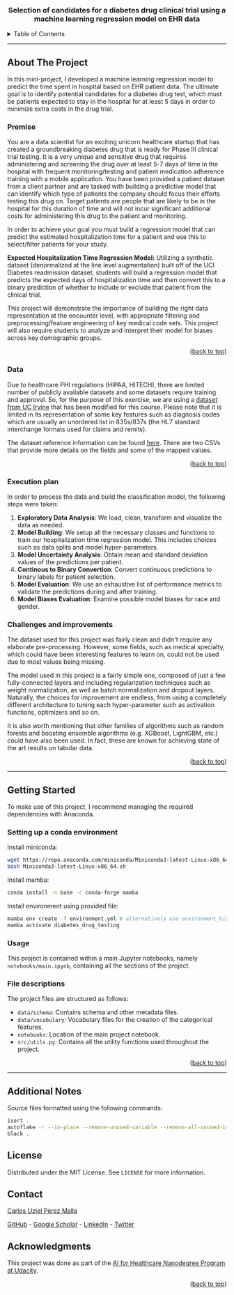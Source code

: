 <div id="top"></div>

<!-- PROJECT LOGO -->
<br />
<div align="center">
  <h3 align="center">Selection of candidates for a diabetes drug clinical trial using a machine learning regression model on EHR data</h3>

</div>

<!-- TABLE OF CONTENTS -->
<details>
  <summary>Table of Contents</summary>
  <ol>
    <li>
      <a href="#about-the-project">About The Project</a>
      <ul>
        <li><a href="#premise">Premise</a></li>
        <li><a href="#data">Data</a></li>
        <li><a href="#execution-plan">Execution Plan</a></li>
        <li><a href="#challenges-and-improvements">Challenges and improvements</a></li>
      </ul>
    </li>
    <li>
      <a href="#getting-started">Getting Started</a>
      <ul>
        <li><a href="#setting-up-a-conda-environment">Setting up a conda environment</a></li>
        <li><a href="#usage">Usage</a></li>
        <li><a href="#file-descriptions">File descriptions</a></li>
      </ul>
    </li>
    <li><a href="#additional-notes">Additional Notes</a></li>
    <li><a href="#license">License</a></li>
    <li><a href="#contact">Contact</a></li>
    <li><a href="#acknowledgments">Acknowledgments</a></li>
  </ol>
</details>

---

## About The Project

In this mini-project, I developed a machine learning regression model to predict the time spent in hospital based on EHR patient data. The ultimate goal is to identify potential candidates for a diabetes drug test, which must be patients expected to stay in the hospital for at least 5 days in order to minimize extra costs in the drug trial.

### Premise

You are a data scientist for an exciting unicorn healthcare startup that has created a groundbreaking diabetes drug that is ready for Phase III clinical trial testing. It is a very unique and sensitive drug that requires administering and screening the drug over at least 5-7 days of time in the hospital with frequent monitoring/testing and patient medication adherence training with a mobile application. You have been provided a patient dataset from a client partner and are tasked with building a predictive model that can identify which type of patients the company should focus their efforts testing this drug on. Target patients are people that are likely to be in the hospital for this duration of time and will not incur significant additional costs for administering this drug to the patient and monitoring.  

In order to achieve your goal you must build a regression model that can predict the estimated hospitalization time for a patient and use this to select/filter patients for your study.

**Expected Hospitalization Time Regression Model:** Utilizing a synthetic dataset (denormalized at the line level augmentation) built off of the UCI Diabetes readmission dataset, students will build a regression model that predicts the expected days of hospitalization time and then convert this to a binary prediction of whether to include or exclude that patient from the clinical trial.

This project will demonstrate the importance of building the right data representation at the encounter level, with appropriate filtering and preprocessing/feature engineering of key medical code sets. This project will also require students to analyze and interpret their model for biases across key demographic groups.

<p align="right">(<a href="#top">back to top</a>)</p>

### Data

Due to healthcare PHI regulations (HIPAA, HITECH), there are limited number of publicly available datasets and some datasets require training and approval. So, for the purpose of this exercise, we are using a [dataset from UC Irvine](https://archive.ics.uci.edu/ml/datasets/Diabetes+130-US+hospitals+for+years+1999-2008) that has been modified for this course. Please note that it is limited in its representation of some key features such as diagnosis codes which are usually an unordered list in 835s/837s (the HL7 standard interchange formats used for claims and remits).

The dataset reference information can be found [here](https://github.com/udacity/nd320-c1-emr-data-starter/blob/master/project/data_schema_references/). There are two CSVs that provide more details on the fields and some of the mapped values.

<p align="right">(<a href="#top">back to top</a>)</p>

### Execution plan

In order to process the data and build the classification model, the following steps were taken:

1. **Exploratory Data Analysis**: We load, clean, transform and visualize the data as needed.
2. **Model Building**: We setup all the necessary classes and functions to train our hospitalization time regression model. This includes choices such as data splits and model hyper-parameters.
3. **Model Uncertainty Analysis**: Obtain mean and standard deviation values of the predictions per patient.
4. **Continous to Binary Convertion**: Convert continuous predictions to binary labels for patient selection.
5. **Model Evaluation**: We use an exhaustive list of performance metrics to validate the predictions during and after training.
6. **Model Biases Evaluation**: Examine possible model biases for race and gender.

### Challenges and improvements

The dataset used for this project was fairly clean and didn't require any elaborate pre-processing. However, some fields, such as medical specialty, which could have been interesting features to learn on, could not be used due to most values being missing.

The model used in this project is a fairly simple one, composed of just a few fully-connected layers and including regularization techniques such as weight normalization, as well as batch normalization and dropout layers. Naturally, the choices for improvement are endless, from using a completely different architecture to tuning each hyper-parameter such as activation functions, optimizers and so on.

It is also worth mentioning that other families of algorithms such as random forests and boosting ensemble algorithms (e.g. XGBoost, LightGBM, etc.) could have also been used. In fact, these are known for achieving state of the art results on tabular data.

<p align="right">(<a href="#top">back to top</a>)</p>

---

## Getting Started

To make use of this project, I recommend managing the required dependencies with Anaconda.

### Setting up a conda environment

Install miniconda:

```bash
wget https://repo.anaconda.com/miniconda/Miniconda3-latest-Linux-x86_64.sh
bash Miniconda3-latest-Linux-x86_64.sh
```

Install mamba:

```bash
conda install -n base -c conda-forge mamba
```

Install environment using provided file:

```bash
mamba env create -f environment.yml # alternatively use environment_hist.yml if base system is not debian
mamba activate diabetes_drug_testing
```

### Usage

This project is contained within a main Jupyter notebooks, namely `notebooks/main.ipynb`, containing all the sections of the project.

### File descriptions

The project files are structured as follows:

- `data/schema`: Contains schema and other metadata files.
- `data/vocabulary`: Vocabulary files for the creation of the categorical features.
- `notebooks`: Location of the main project notebook.
- `src/utils.py`: Contains all the utility functions used throughout the project.

<p align="right">(<a href="#top">back to top</a>)</p>

---

## Additional Notes

Source files formatted using the following commands:

```bash
isort .
autoflake -r --in-place --remove-unused-variable --remove-all-unused-imports --ignore-init-module-imports .
black .
```

## License

Distributed under the MIT License. See `LICENSE` for more information.

## Contact

[Carlos Uziel Pérez Malla](https://www.carlosuziel-pm.dev/)

[GitHub](https://github.com/CarlosUziel) - [Google Scholar](https://scholar.google.es/citations?user=tEz_OeIAAAAJ&hl=es&oi=ao) - [LinkedIn](https://at.linkedin.com/in/carlos-uziel-p%C3%A9rez-malla-323aa5124) - [Twitter](https://twitter.com/perez_malla)

## Acknowledgments

This project was done as part of the [AI for Healthcare Nanodegree Program at Udacity](https://www.udacity.com/course/ai-for-healthcare-nanodegree--nd320).

<p align="right">(<a href="#top">back to top</a>)</p>
